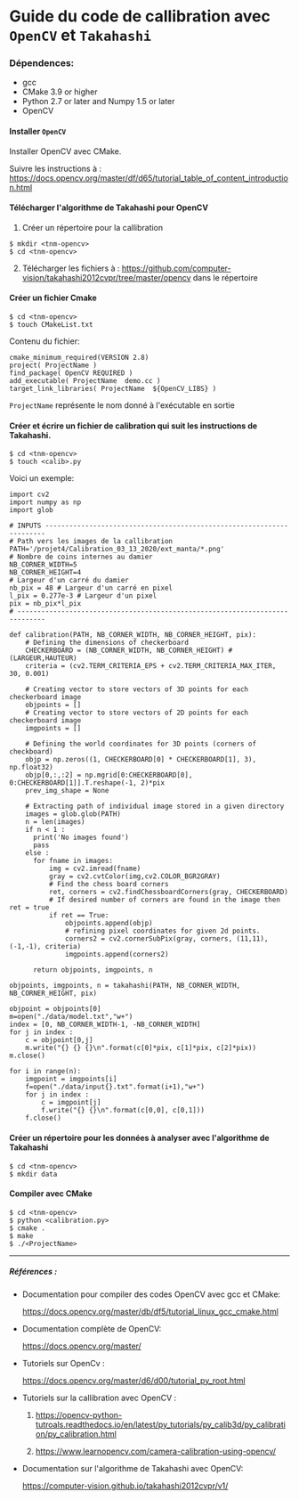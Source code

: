 # Guide du code de callibration avec `OpenCV` et `Takahashi`

### Dépendences:
- gcc 
- CMake 3.9 or higher
- Python 2.7 or later and Numpy 1.5 or later
- OpenCV

####  Installer `OpenCV`

Installer OpenCV avec CMake. 

Suivre les instructions à :
https://docs.opencv.org/master/df/d65/tutorial_table_of_content_introduction.html

#### Télécharger l'algorithme de Takahashi pour OpenCV 

1. Créer un répertoire pour la callibration
``` 
$ mkdir <tnm-opencv>
$ cd <tnm-opencv>
```
2. Télécharger les fichiers à : https://github.com/computer-vision/takahashi2012cvpr/tree/master/opencv dans le répertoire <tnm-opencv>

#### Créer un fichier Cmake 
```
$ cd <tnm-opencv>
$ touch CMakeList.txt
```
  Contenu du fichier:
```
cmake_minimum_required(VERSION 2.8)
project( ProjectName )
find_package( OpenCV REQUIRED )
add_executable( ProjectName  demo.cc )
target_link_libraries( ProjectName  ${OpenCV_LIBS} )
```
  `ProjectName` représente le nom donné à l'exécutable en sortie 

#### Créer et écrire un fichier de calibration qui suit les instructions de Takahashi. 
```
$ cd <tnm-opencv>
$ touch <calib>.py
```
Voici un exemple:
```
import cv2
import numpy as np
import glob

# INPUTS ----------------------------------------------------------------------
# Path vers les images de la callibration
PATH='/projet4/Calibration_03_13_2020/ext_manta/*.png'
# Nombre de coins internes au damier
NB_CORNER_WIDTH=5
NB_CORNER_HEIGHT=4
# Largeur d'un carré du damier 
nb_pix = 48 # Largeur d'un carré en pixel
l_pix = 0.277e-3 # Largeur d'un pixel
pix = nb_pix*l_pix
# -----------------------------------------------------------------------------

def calibration(PATH, NB_CORNER_WIDTH, NB_CORNER_HEIGHT, pix):
    # Defining the dimensions of checkerboard
    CHECKERBOARD = (NB_CORNER_WIDTH, NB_CORNER_HEIGHT) #(LARGEUR,HAUTEUR)
    criteria = (cv2.TERM_CRITERIA_EPS + cv2.TERM_CRITERIA_MAX_ITER, 30, 0.001)

    # Creating vector to store vectors of 3D points for each checkerboard image
    objpoints = []
    # Creating vector to store vectors of 2D points for each checkerboard image
    imgpoints = []

    # Defining the world coordinates for 3D points (corners of checkboard)
    objp = np.zeros((1, CHECKERBOARD[0] * CHECKERBOARD[1], 3), np.float32)
    objp[0,:,:2] = np.mgrid[0:CHECKERBOARD[0], 0:CHECKERBOARD[1]].T.reshape(-1, 2)*pix
    prev_img_shape = None

    # Extracting path of individual image stored in a given directory
    images = glob.glob(PATH)
    n = len(images)
    if n < 1 : 
      print('No images found')
      pass
    else :
      for fname in images:
          img = cv2.imread(fname)
          gray = cv2.cvtColor(img,cv2.COLOR_BGR2GRAY)
          # Find the chess board corners
          ret, corners = cv2.findChessboardCorners(gray, CHECKERBOARD)
          # If desired number of corners are found in the image then ret = true
          if ret == True:
              objpoints.append(objp)
              # refining pixel coordinates for given 2d points.
              corners2 = cv2.cornerSubPix(gray, corners, (11,11),(-1,-1), criteria)
              imgpoints.append(corners2)

      return objpoints, imgpoints, n

objpoints, imgpoints, n = takahashi(PATH, NB_CORNER_WIDTH, NB_CORNER_HEIGHT, pix)

objpoint = objpoints[0]
m=open("./data/model.txt","w+")
index = [0, NB_CORNER_WIDTH-1, -NB_CORNER_WIDTH]
for j in index :
    c = objpoint[0,j]
    m.write("{} {} {}\n".format(c[0]*pix, c[1]*pix, c[2]*pix))
m.close()

for i in range(n):
    imgpoint = imgpoints[i]
    f=open("./data/input{}.txt".format(i+1),"w+")
    for j in index :
        c = imgpoint[j]
        f.write("{} {}\n".format(c[0,0], c[0,1]))
    f.close()
```

#### Créer un répertoire pour les données à analyser avec l'algorithme de Takahashi
```
$ cd <tnm-opencv>
$ mkdir data 
```

#### Compiler avec CMake
```
$ cd <tnm-opencv>
$ python <calibration.py>
$ cmake .
$ make 
$ ./<ProjectName>
```




----
##### Références : 

- Documentation pour compiler des codes OpenCV avec gcc et CMake:

  https://docs.opencv.org/master/db/df5/tutorial_linux_gcc_cmake.html

- Documentation complète de OpenCV: 

  https://docs.opencv.org/master/

- Tutoriels sur OpenCv : 

  https://docs.opencv.org/master/d6/d00/tutorial_py_root.html
    
- Tutoriels sur la callibration avec OpenCV : 

  1. https://opencv-python-tutroals.readthedocs.io/en/latest/py_tutorials/py_calib3d/py_calibration/py_calibration.html
  
  2. https://www.learnopencv.com/camera-calibration-using-opencv/
  
- Documentation sur l'algorithme de Takahashi avec OpenCV:

  https://computer-vision.github.io/takahashi2012cvpr/v1/
  
  
